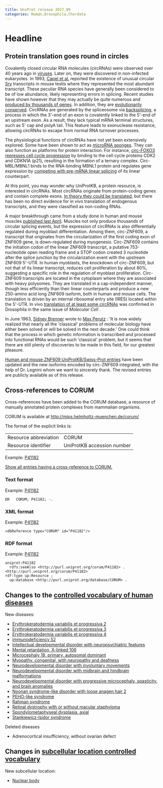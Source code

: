 ```yaml
---
title: UniProt release 2017_09
categories: Human,Drosophila,Chordata
---
```


# Headline

## Protein translation goes round in circles

Covalently closed circular RNA molecules (circRNAs) were observed over 40 years ago in [viruses](https://www.ncbi.nlm.nih.gov/pubmed/1069269,2429192). Later on, they were discovered in non-infected eukaryotes. In 1993, [Capel et al.](https://www.ncbi.nlm.nih.gov/pubmed/7684656) reported the existence of unusual circular [Sry](http://www.uniprot.org/uniprot/Q05738) transcripts in mouse testis where they represented the most abundant transcript. These peculiar RNA species have generally been considered to be of low abundance, likely representing errors in splicing. Recent studies have shown however that they may actually be quite numerous and [produced by thousands of genes](https://www.ncbi.nlm.nih.gov/pubmed/22319583,23249747,23446348). In addition, they are [evolutionarily conserved](https://www.ncbi.nlm.nih.gov/pubmed/25921068,28344082). CircRNAs are generated by the spliceosome via [backsplicing](https://www.ncbi.nlm.nih.gov/pubmed/25242144,25543144), a process in which the 3'-end of an exon is covalently linked to the 5'-end of an upstream exon. As a result, they lack typical mRNA terminal structures, such as 5' cap and polyA tail. This feature leads to exonuclease resistance, allowing circRNAs to escape from normal RNA turnover processes.

The physiological functions of circRNAs have not yet been extensively explored. Some have been shown to act as [microRNA sponges](https://www.ncbi.nlm.nih.gov/pubmed/23446346,23446348). They can also function as platforms for protein interaction. For instance, [circ-FOXO3 represses cell cycle progression](https://www.ncbi.nlm.nih.gov/pubmed/26861625) by binding to the cell cycle proteins CDK2 and CDKN1A (p21), resulting in the formation of a ternary complex. Circ-MBL/MBNL1 binds to the RNA-binding MBNL1 protein and regulates gene expression by [competing with pre-mRNA linear splicing](https://www.ncbi.nlm.nih.gov/pubmed/25242144) of its linear counterpart.

At this point, you may wonder why UniProtKB, a protein resource, is interested in circRNAs. Most circRNAs originate from protein-coding genes and contain complete exons. [In theory they could be translated](https://www.ncbi.nlm.nih.gov/pubmed/26553571), but there has been no direct evidence for in vivo translation of endogenous transcripts, and they were classified as non-coding RNAs.

A major breakthrough came from a study done in human and mouse muscles [published last April](https://www.ncbi.nlm.nih.gov/pubmed/28344082). Muscles not only produce thousands of circular splicing events, but the expression of circRNAs is also differentially regulated during myoblast differentiation. Among them, circ-ZNF609, a transcript that originates from the circularization of the first coding exon of ZNF609 gene, is down-regulated during myogenesis. Circ-ZNF609 contains the initiation codon of the linear ZNF609 transcript, a putative 753-nucleotide open reading frame and a STOP codon created 3 nucleotide after the splice junction by the circularization event with the upstream ZNF609 5'-UTR. In human myoblasts, the knockdown of circ-ZNF609, but not that of its linear transcript, reduces cell proliferation by about 80%, suggesting a specific role in the regulation of myoblast proliferation. Circ-ZNF609 transcripts are located in the cytoplasm where they are associated with heavy polysomes. They are translated in a cap-independent manner, though less efficiently than their linear counterparts and produce a new 250-amino acid long ZNF609 isoform, both in human and mouse cells. The translation is driven by an internal ribosomal entry site (IRES) located within the 5'-UTR. In vivo [translation of at least some circRNAs](https://www.ncbi.nlm.nih.gov/pubmed/28344080) was confirmed in Drosophila in the same issue of *Molecular Cell* .

In June 1963, [Sidney Brenner](https://en.wikipedia.org/wiki/Sydney%5FBrenner) wrote to [Max Perutz](https://en.wikipedia.org/wiki/Max%5FPerutz) : 'It is now widely realized that nearly all the 'classical' problems of molecular biology have either been solved or will be solved in the next decade.' One could think that the process in which genetic information is transcribed and processed into functional RNAs would be such 'classical' problem, but it seems that there are still plenty of discoveries to be made in this field, for our greatest pleasure.

[Human and mouse ZNF609 UniProtKB/Swiss-Prot entries](http://www.uniprot.org/uniprot/?query=accession:O15014+OR+accession:Q8BZ47) have been updated and the new isoforms encoded by circ-ZNF609 integrated, with the help of Dr. Legnini whom we want to sincerely thank. The revised entries are publicly available as of this release.

## Cross-references to CORUM

Cross-references have been added to the CORUM database, a resource of manually annotated protein complexes from mammalian organisms.

CORUM is available at <http://mips.helmholtz-muenchen.de/corum/>

The format of the explicit links is:

|                       |                            |
|:----------------------|:---------------------------|
| Resource abbreviation | CORUM                      |
| Resource identifier   | UniProtKB accession number |

Example: [P41182](http://www.uniprot.org/uniprot/P41182#interaction)

[Show all entries having a cross-reference to CORUM.](http://www.uniprot.org/uniprot/?query=database:corum&sort=score)

### Text format

Example: [P41182](http://www.uniprot.org/uniprot/P41182.txt)

    DR   CORUM; P41182; -.

### XML format

Example: [P41182](http://www.uniprot.org/uniprot/P41182.xml)

    <dbReference type="CORUM" id="P41182"/>

### RDF format

Example: [P41182](http://www.uniprot.org/uniprot/P41182.ttl)

    uniprot:P41182
      rdfs:seeAlso <http://purl.uniprot.org/corum/P41182> .
    <http://purl.uniprot.org/corum/P41182>
    rdf:type up:Resource ;
      up:database <http://purl.uniprot.org/database/CORUM> .

## Changes to the [controlled vocabulary of human diseases](https://ftp.uniprot.org/pub/databases/uniprot/current_release/knowledgebase/complete/docs/humdisease)

New diseases:

-   [Erythrokeratodermia variabilis et progressiva 2](http://www.uniprot.org/diseases/DI-05018)
-   [Erythrokeratodermia variabilis et progressiva 3](http://www.uniprot.org/diseases/DI-05019)
-   [Erythrokeratodermia variabilis et progressiva 4](http://www.uniprot.org/diseases/DI-05020)
-   [Immunodeficiency 52](http://www.uniprot.org/diseases/DI-05013)
-   [Intellectual developmental disorder with neuropsychiatric features](http://www.uniprot.org/diseases/DI-05022)
-   [Mental retardation, X-linked 106](http://www.uniprot.org/diseases/DI-05009)
-   [Microcephaly 18, primary, autosomal dominant](http://www.uniprot.org/diseases/DI-05016)
-   [Myopathy, congenital, with neuropathy and deafness](http://www.uniprot.org/diseases/DI-05015)
-   [Neurodevelopmental disorder with involuntary movements](http://www.uniprot.org/diseases/DI-05010)
-   [Neurodevelopmental disorder with midbrain and hindbrain malformations](http://www.uniprot.org/diseases/DI-05017)
-   [Neurodevelopmental disorder with progressive microcephaly, spasticity, and brain anomalies](http://www.uniprot.org/diseases/DI-05021)
-   [Noonan syndrome-like disorder with loose anagen hair 2](http://www.uniprot.org/diseases/DI-05011)
-   [PEHO-like syndrome](http://www.uniprot.org/diseases/DI-05012)
-   [Rahman syndrome](http://www.uniprot.org/diseases/DI-05023)
-   [Retinal dystrophy with or without macular staphyloma](http://www.uniprot.org/diseases/DI-05024)
-   [Spondylometaphyseal dysplasia, axial](http://www.uniprot.org/diseases/DI-05025)
-   [Stankiewicz-Isidor syndrome](http://www.uniprot.org/diseases/DI-05014)

Deleted diseases

-   Adrenocortical insufficiency, without ovarian defect

## Changes in [subcellular location controlled vocabulary](https://ftp.uniprot.org/pub/databases/uniprot/current_release/knowledgebase/complete/docs/subcell)

New subcellular location:

-   [Nuclear body](http://www.uniprot.org/locations/SL-0494)
